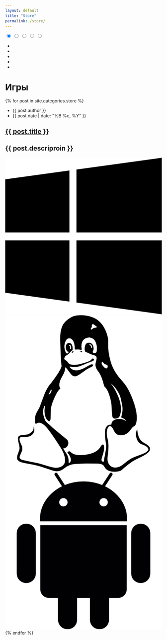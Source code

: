 ```yaml
---
layout: default
title: "Store"
permalink: /store/
---
```


<div class="s-wrap s-type-1" role="slider">
    <input type="radio" id="s-1" name="slider-control" checked="checked">
    <input type="radio" id="s-2" name="slider-control">
    <input type="radio" id="s-3" name="slider-control">
    <input type="radio" id="s-4" name="slider-control">
    <input type="radio" id="s-5" name="slider-control">
    <ul class="s-content">
        <li class="s-item s-item-1" style="background-image: url()"></li>
        <li class="s-item s-item-2" style="background-image: url()"></li>
        <li class="s-item s-item-3" style="background-image: url()"></li>
        <li class="s-item s-item-4" style="background-image: url()"></li>
        <li class="s-item s-item-5" style="background-image: url()"></li>
    </ul>
    <div class="s-control">
        <label class="s-c-1" for="s-1"></label>
        <label class="s-c-2" for="s-2"></label>
        <label class="s-c-3" for="s-3"></label>
        <label class="s-c-4" for="s-4"></label>
        <label class="s-c-5" for="s-5"></label>
    </div>
    <div class="s-nav">
        <label class="s-nav-1 right" for="s-2"></label>
        <label class="s-nav-2 left" for="s-1"></label>
        <label class="s-nav-2 right" for="s-3"></label>
        <label class="s-nav-3 left" for="s-2"></label>
        <label class="s-nav-3 right" for="s-4"></label>
        <label class="s-nav-4 left" for="s-3"></label>
        <label class="s-nav-4 right" for="s-5"></label>
        <label class="s-nav-5 left" for="s-4"></label>
    </div>
</div>

<h1 class="title-page">Игры</h1>

<div class="posts">
  {% for post in site.categories.store %}
    <article class="post">
    <div class="blog-card">
    <div class="meta">
      <div class="photo" style="background-image: url( {{ post.images }} )"></div>
      <ul class="details">
        <li class="author">{{ post.author }}</li>
        <li class="date">{{ post.date | date: "%B %e, %Y" }}</li>
      </ul>
    </div>
    <div class="description">
        <h1><a href="{{ site.baseurl }}{{ post.url }}">{{ post.title }}</a></h1>
        <h2>{{ post.descriproin }}</h2>
        <p></p>
        <div class="platform">
            <img src="/images/windows-logo-silhouette.png" alt="">
            <img src="/images/linux-logo.png" alt="">
            <img src="/images/android-logo.png" alt="">
        </div>
    </div>
    </div>
    </article>
  {% endfor %}
